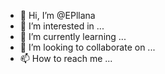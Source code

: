 - 👋 Hi, I’m @EPllana
- 👀 I’m interested in ...
- 🌱 I’m currently learning ...
- 💞️ I’m looking to collaborate on ...
- 📫 How to reach me ...

<!---
EPllana/EPllana is a ✨ special ✨ repository because its `README.md` (this file) appears on your GitHub profile.
You can click the Preview link to take a look at your changes.
--->
